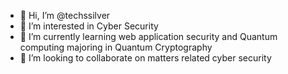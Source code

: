 - 👋 Hi, I’m @techssilver
- 👀 I’m interested in  Cyber Security
- 🌱 I’m currently learning web application security and Quantum computing majoring in Quantum Cryptography
- 💞️ I’m looking to collaborate on matters related cyber security
  

<!---
techssilver/techssilver is a ✨ special ✨ repository because its `README.md` (this file) appears on your GitHub profile.
You can click the Preview link to take a look at your changes.
--->
